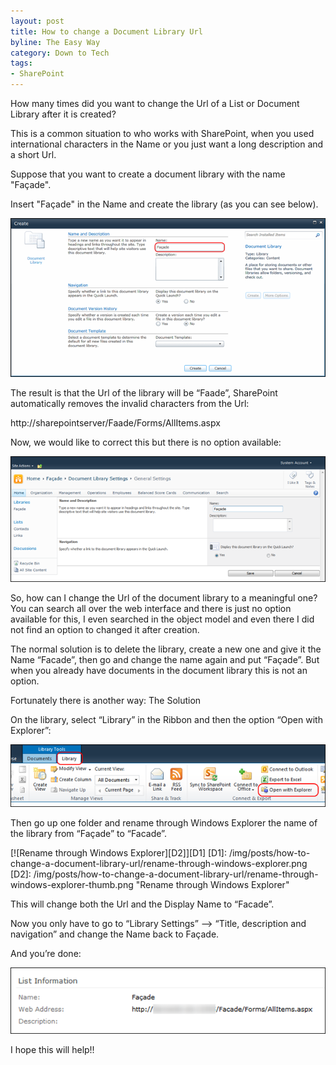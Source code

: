```yaml
---
layout: post
title: How to change a Document Library Url
byline: The Easy Way
category: Down to Tech
tags:
- SharePoint
---
```


How  many times did you want to change the Url of a List or Document Library after it is created?

This is a common situation to who works with SharePoint, when you used international characters in the Name or you just want a long description and a short Url.

Suppose that you want to create a document library with the name "Façade".

Insert "Façade" in the Name and create the library (as you can see below).

[A1]: /img/posts/how-to-change-a-document-library-url/create-the-library.png
[A2]: /img/posts/how-to-change-a-document-library-url/create-the-library-thumb.png "Create the library"
[![Create the library][A2]][A1]

The result is that the Url of the library will be “Faade”, SharePoint automatically removes the invalid characters from the Url:

<p class="orangetext">http://sharepointserver/<span class="highlight">Faade</span>/Forms/AllItems.aspx</p>

Now, we would like to correct this but there is no option available:

[B1]: /img/posts/how-to-change-a-document-library-url/no-option-available.png
[B2]: /img/posts/how-to-change-a-document-library-url/no-option-available-thumb.png "No option available"
[![No option available][B2]][B1]

So, how can I change the Url of the document library to a meaningful one? You can search all over the web interface and there is just no option available for this, I even searched in the object model and even there I did not find an option to changed it after creation.

The normal solution is to delete the library, create a new one and give it the Name “Facade”, then go and change the name again and put “Façade”. But when you already have documents in the document library this is not an option.

Fortunately there is another way:
The Solution

On the library, select “Library” in the Ribbon and then the option “Open with Explorer”:

[C1]: /img/posts/how-to-change-a-document-library-url/open-with-explorer.png
[C2]: /img/posts/how-to-change-a-document-library-url/open-with-explorer-thumb.png "Open Library With Explorer"
[![Open Library With Explorer][C2]][C1]

Then go up one folder and rename through Windows Explorer the name of the library from “Façade” to “Facade”.

[![Rename through Windows Explorer][D2]][D1]
[D1]: /img/posts/how-to-change-a-document-library-url/rename-through-windows-explorer.png
[D2]: /img/posts/how-to-change-a-document-library-url/rename-through-windows-explorer-thumb.png "Rename through Windows Explorer"

This will change both the Url and the Display Name to “Facade”.

Now you only have to go to “Library Settings” –> “Title, description and navigation” and change the Name back to Façade.

And you’re done:

[E1]: /img/posts/how-to-change-a-document-library-url/and-you-are-done.png
[E2]: /img/posts/how-to-change-a-document-library-url/and-you-are-done-thumb.png "And you are done"
[![And you are done][E2]][E1]

I hope this will help!!

